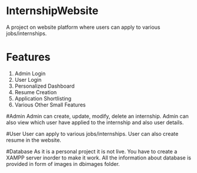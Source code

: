 # InternshipWebsite
A project on website platform where users can apply 
to various jobs/internships.

# Features
1. Admin Login
2. User Login
3. Personalized Dashboard
4. Resume Creation
5. Application Shortlisting
6. Various Other Small Features

#Admin
Admin can create, update, modify, delete an internship. Admin can 
also view which user have applied to the internship and also 
user details.

#User
User can apply to various jobs/internships. User can
also create resume in the website.

#Database
As it is a personal project it is not live. You have to create a XAMPP server inorder to make it work.
All the information about database is provided in form of images in dbimages folder.
